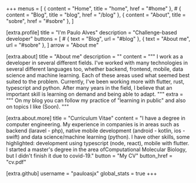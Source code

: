 +++
menus = [
    { content = "Home", title = "home", href = "#home" },
    # { content = "Blog", title = "blog", href = "/blog" },
    { content = "About", title = "sobre", href = "#sobre" },
]

[extra.profile]
title = "I'm Paulo Alves"
description = "Challenge-based developer"
buttons = [
    # { text = "Blog", url = "#blog" },
    { text = "About me", url = "#sobre" },
]
arrow = "About me"

[extra.about]
title = "About me"
description = ""
content = """
I work as a developer in several different fields. I've worked with many technologies in several different languages too, whether backend, frontend, mobile, data science and machine learning. Each of these areas used what seemed best suited to the problem. Currently, I've been working more with flutter, rust, typescript and python. After many years in the field, I believe that an important skill is learning on demand and being able to adapt.
"""
extra = """
On my blog you can follow my practice of \"learning in public\" and also on topics I like (Soon). 
"""

[extra.about.more]
title = "Curriculum Vitae"
content = "I have a degree in computer engineering. My experience in companies is in areas such as backend (laravel - php), native mobile development (android - kotlin, ios - swift) and data science/machine learning (python). I have other skills, some highlighted: development using typescript (node, react), mobile with flutter. I started a master's degree in the area of ​​Computational Molecular Biology, but I didn't finish it due to covid-19."
button = "My CV"
button_href = "cv.pdf"

[extra.github]
username = "pauloasjx"
global_stats = true
+++
